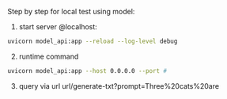Step by step for local test using model:

1. start server @localhost:
```bash
uvicorn model_api:app --reload --log-level debug
```

2. runtime command
```bash
uvicorn model_api:app --host 0.0.0.0 --port #
```

3. query via url
url/generate-txt?prompt=Three%20cats%20are
